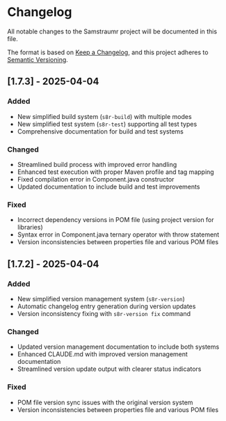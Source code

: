# Changelog

All notable changes to the Samstraumr project will be documented in this file.

The format is based on [Keep a Changelog](https://keepachangelog.com/en/1.0.0/),
and this project adheres to [Semantic Versioning](https://semver.org/spec/v2.0.0.html).

## [1.7.3] - 2025-04-04

### Added
- New simplified build system (`s8r-build`) with multiple modes
- New simplified test system (`s8r-test`) supporting all test types
- Comprehensive documentation for build and test systems

### Changed
- Streamlined build process with improved error handling
- Enhanced test execution with proper Maven profile and tag mapping
- Fixed compilation error in Component.java constructor
- Updated documentation to include build and test improvements

### Fixed
- Incorrect dependency versions in POM file (using project version for libraries)
- Syntax error in Component.java ternary operator with throw statement
- Version inconsistencies between properties file and various POM files

## [1.7.2] - 2025-04-04

### Added
- New simplified version management system (`s8r-version`)
- Automatic changelog entry generation during version updates
- Version inconsistency fixing with `s8r-version fix` command

### Changed
- Updated version management documentation to include both systems
- Enhanced CLAUDE.md with improved version management documentation
- Streamlined version update output with clearer status indicators

### Fixed
- POM file version sync issues with the original version system
- Version inconsistencies between properties file and various POM files